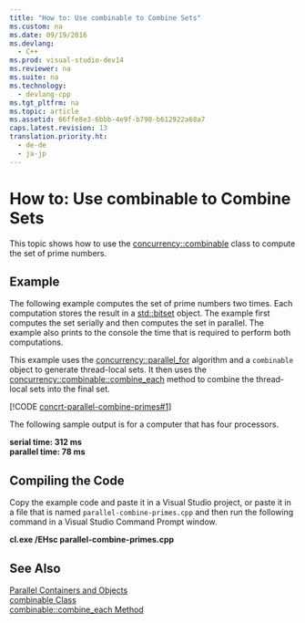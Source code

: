 ```yaml
---
title: "How to: Use combinable to Combine Sets"
ms.custom: na
ms.date: 09/19/2016
ms.devlang: 
  - C++
ms.prod: visual-studio-dev14
ms.reviewer: na
ms.suite: na
ms.technology: 
  - devlang-cpp
ms.tgt_pltfrm: na
ms.topic: article
ms.assetid: 66ffe8e3-6bbb-4e9f-b790-b612922a68a7
caps.latest.revision: 13
translation.priority.ht: 
  - de-de
  - ja-jp
---
```

# How to: Use combinable to Combine Sets
This topic shows how to use the [concurrency::combinable](../vs140/combinable-Class.md) class to compute the set of prime numbers.  
  
## Example  
 The following example computes the set of prime numbers two times. Each computation stores the result in a [std::bitset](../vs140/bitset-Class.md) object. The example first computes the set serially and then computes the set in parallel. The example also prints to the console the time that is required to perform both computations.  
  
 This example uses the [concurrency::parallel_for](../vs140/parallel_for-Function.md) algorithm and a `combinable` object to generate thread-local sets. It then uses the [concurrency::combinable::combine_each](../vs140/combinable--combine_each-Method.md) method to combine the thread-local sets into the final set.  
  
 [!CODE [concrt-parallel-combine-primes#1](../CodeSnippet/VS_Snippets_ConcRT/concrt-parallel-combine-primes#1)]  
  
 The following sample output is for a computer that has four processors.  
  
 **serial time: 312 ms**  
**parallel time: 78 ms**   
## Compiling the Code  
 Copy the example code and paste it in a Visual Studio project, or paste it in a file that is named `parallel-combine-primes.cpp` and then run the following command in a Visual Studio Command Prompt window.  
  
 **cl.exe /EHsc parallel-combine-primes.cpp**  
  
## See Also  
 [Parallel Containers and Objects](../vs140/Parallel-Containers-and-Objects.md)   
 [combinable Class](../vs140/combinable-Class.md)   
 [combinable::combine_each Method](../vs140/combinable--combine_each-Method.md)